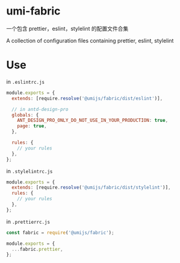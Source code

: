 <!-- @format -->

# umi-fabric

一个包含 prettier，eslint，stylelint 的配置文件合集

A collection of configuration files containing prettier, eslint, stylelint

# Use

in `.eslintrc.js`

```js
module.exports = {
  extends: [require.resolve('@umijs/fabric/dist/eslint')],

  // in antd-design-pro
  globals: {
    ANT_DESIGN_PRO_ONLY_DO_NOT_USE_IN_YOUR_PRODUCTION: true,
    page: true,
  },

  rules: {
    // your rules
  },
};
```

in `.stylelintrc.js`

```js
module.exports = {
  extends: [require.resolve('@umijs/fabric/dist/stylelint')],
  rules: {
    // your rules
  },
};
```

in `.prettierrc.js`

```js
const fabric = require('@umijs/fabric');

module.exports = {
  ...fabric.prettier,
};
```
